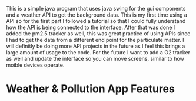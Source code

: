 This is a simple java program that uses java swing for the gui components and a weather API to get the background data. This is my first time using a API so for the first part I followed a tutorial so that I could fully 
understand how the API is being connected to the interface. After that was done I added the pm2.5 tracker as well, this was great practice of using APIs since I had to get the data from a different end point for the particulate matter. 
I will definitly be doing more API projects in the future as I feel this brings a large amount of usage to the code. For the future I want to add a O2 tracker as well and update the interface so you can move screens,
similar to how moible devices operate.
# Weather & Pollution App Features 
